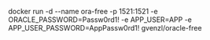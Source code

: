 docker run -d --name ora-free -p 1521:1521 -e ORACLE_PASSWORD=Passw0rd1! -e APP_USER=APP -e APP_USER_PASSWORD=AppPassw0rd1! gvenzl/oracle-free